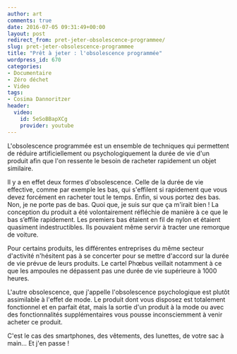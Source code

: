 ```yaml
---
author: art
comments: true
date: 2016-07-05 09:31:49+00:00
layout: post
redirect_from: pret-jeter-obsolescence-programmee/
slug: pret-jeter-obsolescence-programmee
title: "Prêt à jeter : l'obsolescence programmée"
wordpress_id: 670
categories:
- Documentaire
- Zéro déchet
- Video
tags:
- Cosima Dannoritzer
header:
  video:
    id: 5eSoBBapXCg
    provider: youtube
---
```


L'obsolescence programmée est un ensemble de techniques qui permettent de réduire artificiellement ou psychologiquement la durée de vie d'un produit afin que l'on ressente le besoin de racheter rapidement un objet similaire.

Il y a en effet deux formes d'obsolescence. Celle de la durée de vie effective, comme par exemple les bas, qui s'effilent si rapidement que vous devez forcément en racheter tout le temps. Enfin, si vous portez des bas. Non, je ne porte pas de bas. Quoi que, je suis sur que ça m'irait bien ! La conception du produit a été volontairement réfléchie de manière à ce que le bas s’effile rapidement. Les premiers bas étaient en fil de nylon et étaient quasiment indestructibles. Ils pouvaient même servir à tracter une remorque de voiture.

Pour certains produits, les différentes entreprises du même secteur d'activité n'hésitent pas à se concerter pour se mettre d'accord sur la durée de vie prévue de leurs produits. Le cartel Phœbus veillait notamment à ce que les ampoules ne dépassent pas une durée de vie supérieure à 1000 heures.

L'autre obsolescence, que j'appelle l'obsolescence psychologique est plutôt assimilable à l'effet de mode. Le produit dont vous disposez est totalement fonctionnel et en parfait état, mais la sortie d'un produit à la mode ou avec des fonctionnalités supplémentaires vous pousse inconsciemment à venir acheter ce produit.

C'est le cas des smartphones, des vêtements, des lunettes, de votre sac à main... Et j'en passe !
